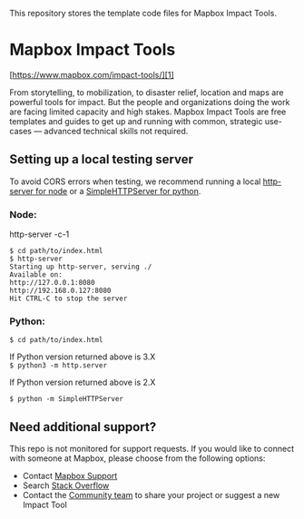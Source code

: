 This repository stores the template code files for Mapbox Impact Tools. 

# Mapbox Impact Tools

[https://www.mapbox.com/impact-tools/][1]

From storytelling, to mobilization, to disaster relief, location and maps are powerful tools for impact. But the people and organizations doing the work are facing limited capacity and high stakes. 
Mapbox Impact Tools are free templates and guides to get up and running with common, strategic use-cases — advanced technical skills not required. 

## Setting up a local testing server

To avoid CORS errors when testing, we recommend running a local [http-server for node][2] or a [SimpleHTTPServer for python][3].

### Node:

http-server -c-1

`$ cd path/to/index.html` <br>
`$ http-server`<br>
`Starting up http-server, serving ./`<br>
`Available on:`<br>
  `http://127.0.0.1:8080`<br>
  `http://192.168.0.127:8080`<br>
`Hit CTRL-C to stop the server`

### Python:

`$ cd path/to/index.html` <br>

If Python version returned above is 3.X <br>
`$ python3 -m http.server`

If Python version returned above is 2.X

`$ python -m SimpleHTTPServer`

## Need additional support?

This repo is not monitored for support requests. If you would like to connect with someone at Mapbox, please choose from the following options:

- Contact [Mapbox Support][4]
- Search [Stack Overflow][5]
- Contact the [Community team][6] to share your project or suggest a new Impact Tool

[1]: https://www.mapbox.com/impact-tools/

[2]: https://www.npmjs.com/package/http-server

[3]: https://docs.python.org/2/library/simplehttpserver.html

[4]: https://support.mapbox.com/hc/en-us

[5]: https://stackoverflow.com/questions/tagged/mapbox

[6]: https://www.mapbox.com/community/
